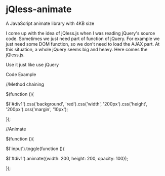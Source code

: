 jQless-animate
==============

A JavaScript animate library with 4KB size

I come up with the idea of jQless.js when I was reading jQuery's source code. Sometimes we just need part of function of jQuery. For example we just need some DOM function, so we don't need to load the AJAX part. At this situation, a whole jQuery seems big and heavy. Here comes the jQless.js.

Use it just like use jQuery

Code Example

//Method chaining

$(function (){

$('#div1').css('background', 'red').css('width', '200px').css('height', '200px').css('margin', '10px');

});

//Animate

$(function (){

$('input').toggle(function (){

$('#div1').animate({width: 200, height: 200, opacity: 100});

});
